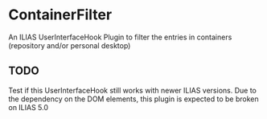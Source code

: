 ContainerFilter
=============

An ILIAS UserInterfaceHook Plugin to filter the entries in containers (repository and/or personal desktop)

TODO
----

Test if this UserInterfaceHook still works with newer ILIAS versions. Due to the dependency on the DOM elements, this
plugin is expected to be broken on ILIAS 5.0
